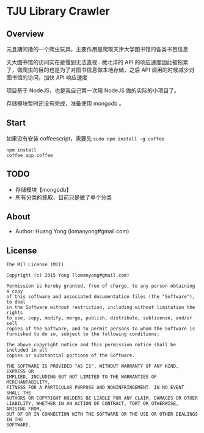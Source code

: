 TJU Library Crawler
===========
## Overview
元旦期间撸的一个爬虫玩具，主要作用是爬取天津大学图书馆的各类书目信息

天大图书馆的访问实在是慢到无法直视...微北洋的 API 的响应速度因此被拖累了，做爬虫的目的也是为了对图书信息做本地存储，之后 API 调用的时候减少对图书馆的访问，加快 API 响应速度

项目基于 NodeJS，也是我自己第一次用 NodeJS 做的实际的小项目了。

存储模块暂时还没有完成，准备使用 mongodb 。

## Start
如果没有安装 coffeescript，需要先 `sudo npm install -g coffee` 

    npm install
    coffee app.coffee

## TODO
- 存储模块【mongodb】
- 所有分类的抓取，目前只是做了单个分类

## About
- Author: Huang Yong (lomanyong#gmail.com)

## License
```
The MIT License (MIT)

Copyright (c) 2015 Yong (lomanyong#gmail.com)

Permission is hereby granted, free of charge, to any person obtaining a copy
of this software and associated documentation files (the "Software"), to deal
in the Software without restriction, including without limitation the rights
to use, copy, modify, merge, publish, distribute, sublicense, and/or sell
copies of the Software, and to permit persons to whom the Software is
furnished to do so, subject to the following conditions:

The above copyright notice and this permission notice shall be included in all
copies or substantial portions of the Software.

THE SOFTWARE IS PROVIDED "AS IS", WITHOUT WARRANTY OF ANY KIND, EXPRESS OR
IMPLIED, INCLUDING BUT NOT LIMITED TO THE WARRANTIES OF MERCHANTABILITY,
FITNESS FOR A PARTICULAR PURPOSE AND NONINFRINGEMENT. IN NO EVENT SHALL THE
AUTHORS OR COPYRIGHT HOLDERS BE LIABLE FOR ANY CLAIM, DAMAGES OR OTHER
LIABILITY, WHETHER IN AN ACTION OF CONTRACT, TORT OR OTHERWISE, ARISING FROM,
OUT OF OR IN CONNECTION WITH THE SOFTWARE OR THE USE OR OTHER DEALINGS IN THE
SOFTWARE.
```